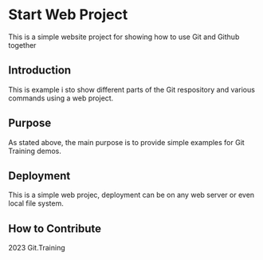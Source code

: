 # Start Web Project
This is a simple website project for 
showing how to use Git and Github together
## Introduction 
This is example i sto show different parts
of the Git respository and various commands
using a web project.
## Purpose
As stated above, the main purpose is to 
provide simple examples for Git Training
demos.
## Deployment
This is a simple web projec, deployment
can be on any web server or even local 
file system.
## How to Contribute

2023 Git.Training